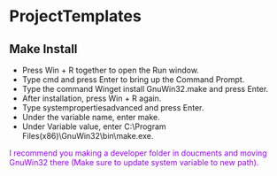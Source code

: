 # ProjectTemplates

<h2>Make Install</h2>
<ul>
<li>Press Win + R together to open the Run window.</li>
<li>Type cmd and press Enter to bring up the Command Prompt.</li>
<li>Type the command Winget install GnuWin32.make and press Enter.</li>
<li>After installation, press Win + R again.</li>
<li>Type systempropertiesadvanced and press Enter.</li>
<li>Under the variable name, enter make.</li>
<li>Under Variable value, enter C:\Program Files(x86)\GnuWin32\bin\make.exe.</li>
</ul>
<font color="#9900FF">I recommend you making a developer folder in doucments and moving GnuWin32 there (Make sure to update system variable to new path).</font>
